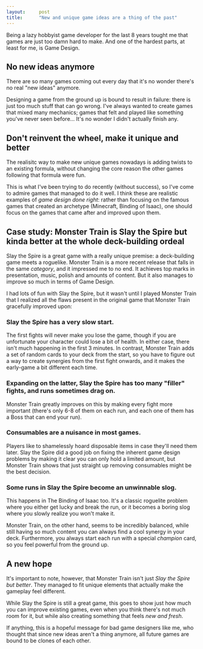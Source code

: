 ```yaml
---
layout:     post
title:      "New and unique game ideas are a thing of the past"
---
```


Being a lazy hobbyist game developer for the last 8 years tought me that games are just too damn hard to make. And one of the hardest parts, at least for me, is Game Design.

## No new ideas anymore

There are so many games coming out every day that it's no wonder there's no real "new ideas" anymore.

Designing a game from the ground up is bound to result in failure: there is just too much stuff that can go wrong. I've always wanted to create games that mixed many mechanics; games that felt and played like something you've never seen before... It's no wonder I didn't actually finish any.

## Don't reinvent the wheel, make it unique and better

The realisitc way to make new unique games nowadays is adding twists to an existing formula, without changing the core reason the other games following that formula were fun.

This is what I've been trying to do recently (without success), so I've come to admire games that managed to do it well. I think these are realistic examples of *game design done right*: rather than focusing on the famous games that created an archetype (Minecraft, Binding of Isaac), one should focus on the games that came after and improved upon them.

## Case study: Monster Train is Slay the Spire but kinda better at the whole deck-building ordeal

Slay the Spire is a great game with a really unique premise: a deck-building game meets a roguelike. Monster Train is a more recent release that falls in the same *category*, and it impressed me to no end. It achieves top marks in presentation, music, polish and amounts of content. But it also manages to improve so much in terms of Game Design.

I had lots of fun with Slay the Spire, but it wasn't until I played Monster Train that I realized all the flaws present in the original game that Monster Train gracefully improved upon:

### Slay the Spire has a very slow start.

The first fights will never make you lose the game, though if you are unfortunate your character could lose a bit of health. In either case, there isn't much happening in the first 3 minutes. In contrast, Monster Train adds a set of random cards to your deck from the start, so you have to figure out a way to create synergies from the first fight onwards, and it makes the early-game a bit different each time.

### Expanding on the latter, Slay the Spire has too many "filler" fights, and runs sometimes drag on.

Monster Train greatly improves on this by making every fight more important (there's only 6-8 of them on each run, and each one of them has a Boss that can end your run).

### Consumables are a nuisance in most games.

Players like to shamelessly hoard disposable items in case they'll need them later. Slay the Spire did a good job on fixing the inherent game design problems by making it clear you can only hold a limited amount, but Monster Train shows that just straight up removing consumables might be the best decision.

### Some runs in Slay the Spire become an unwinnable slog.

This happens in The Binding of Isaac too. It's a classic roguelite problem where you either get lucky and break the run, or it becomes a boring slog where you slowly realize you won't make it.

Monster Train, on the other hand, seems to be incredibly balanced, while still having so much content you can always find a cool synergy in  your deck. Furthermore, you always start each run with a special *champion* card, so you feel powerful from the ground up.

## A new hope

It's important to note, however, that Monster Train isn't just *Slay the Spire but better*. They managed to fit unique elements that actually make the gameplay feel different.

While Slay the Spire is still a great game, this goes to show just how much you can improve existing games, even when you think there's not much room for it, but while also creating something that feels *new and fresh*.

If anything, this is a hopeful message for bad game designers like me, who thought that since new ideas aren't a thing anymore, all future games are bound to be clones of each other.
